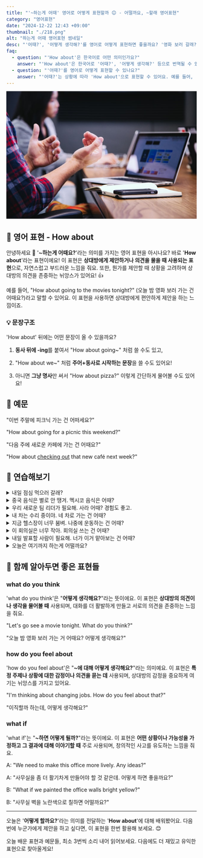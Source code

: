 ```yaml
---
title: "'~하는게 어때' 영어로 어떻게 표현할까 😊 - 어떨까요, ~할래 영어표현"
category: "영어표현"
date: "2024-12-22 12:43 +09:00"
thumbnail: "./218.png"
alt: "하는게 어때 영어표현 썸네일"
desc: "'어때?', '어떻게 생각해?'를 영어로 어떻게 표현하면 좋을까요? '영화 보러 갈래? 어때?'와 같이 친구에게 제안할 때 사용할 수 있는 표현을 배워봅시다. 다양한 예문을 통해서 연습하고 본인의 표현으로 만들어 보세요."
faq:
  - question: "'How about'은 한국어로 어떤 의미인가요?"
    answer: "'How about'은 한국어로 '어때?', '어떻게 생각해?' 등으로 번역될 수 있습니다. 주로 제안을 하거나 의견을 물어볼 때 사용해요."
  - question: "'어때?'를 영어로 어떻게 표현할 수 있나요?"
    answer: "'어때?'는 상황에 따라 'How about'으로 표현할 수 있어요. 예를 들어, '영화 보러 갈래? 어때?'는 'How about going to the movies?'로 말할 수 있어요."
---
```


![눈덮인 산위를 등산중인 사람들](./218-1.jpg)

## 🌟 영어 표현 - How about

안녕하세요 👋 '**~하는게 어때요?**'라는 의미를 가지는 영어 표현을 아시나요? 바로 '**How about**'라는 표현이에요! 이 표현은 **상대방에게 제안하거나 의견을 물을 때 사용되는 표현**으로, 자연스럽고 부드러운 느낌을 줘요. 또한, 뭔가를 제안할 때 상황을 고려하며 상대방의 의견을 존중하는 뉘앙스가 있어요! 👍

예를 들어, "How about going to the movies tonight?" (오늘 밤 영화 보러 가는 건 어때요?)라고 말할 수 있어요. 이 표현을 사용하면 상대방에게 편안하게 제안을 하는 느낌이죠.

<ins class="adsbygoogle"
     style="display:block"
     data-ad-client="ca-pub-1465612013356152"
     data-ad-slot="2106896038"
     data-ad-format="auto"
     data-full-width-responsive="true"></ins>

<script>
     (adsbygoogle = window.adsbygoogle || []).push({});
</script>

### 💡 문장구조

'How about' 뒤에는 어떤 문장이 올 수 있을까요?

1. **동사 뒤에 -ing**를 붙여서 "How about going~" 처럼 쓸 수도 있고,

2. "How about we~" 처럼 **주어+동사로 시작하는 문장**을 쓸 수도 있어요!

3. 아니면 **그냥 명사**만 써서 "How about pizza?" 이렇게 간단하게 물어볼 수도 있어요!

## 📖 예문

"이번 주말에 피크닉 가는 건 어떠세요?"

"How about going for a picnic this weekend?"

"다음 주에 새로운 카페에 가는 건 어때요?"

"How about [checking out](/blog/in-english/104check-out/) that new café next week?"

## 💬 연습해보기

<details>
<summary>내일 점심 먹으러 갈래?</summary>
<span>How about we grab lunch tomorrow?</span>
</details>

<details>
<summary>중국 음식은 별로 안 땡겨. 멕시코 음식은 어때?</summary>
<span>I don't feel like Chinese food. How about Mexican instead?</span>
</details>

<details>
<summary>우리 새로운 팀 리더가 필요해. 사라 어때? 경험도 좋고.</summary>
<span>We need a new team leader. How about Sarah? She's got great experience.</span>
</details>

<details>
<summary>내 차는 수리 중이야. 네 차로 가는 건 어때?</summary>
<span>My car's in the shop. How about taking yours?</span>
</details>

<details>
<summary>지금 헬스장이 너무 붐벼. 나중에 운동하는 건 어때?</summary>
<span>The gym is too crowded right now. How about working out later?</span>
</details>

<details>
<summary>이 회의실은 너무 작아. 회의실 쓰는 건 어때?</summary>
<span>This meeting room is too small. How about using the conference room?</span>
</details>

<details>
<summary>내일 발표할 사람이 필요해. 너가 이거 맡아보는 건 어때?</summary>
<span>We need someone to present tomorrow. How about you take the lead on this one?</span>
</details>

<details>
<summary>오늘은 여기까지 하는게 어떨까요?</summary>
<span>How about we <a href="/blog/vocab-1/037.call-it-a-day/">call it a day</a>?</span>
</details>

## 🤝 함께 알아두면 좋은 표현들

### what do you think

'what do you think'은 "**어떻게 생각해요?**"라는 뜻이에요. 이 표현은 **상대방의 의견이나 생각을 물어볼 때** 사용되며, 대화를 더 활발하게 만들고 서로의 의견을 존중하는 느낌을 줘요.

"Let's go see a movie tonight. What do you think?"

"오늘 밤 영화 보러 가는 거 어때요? 어떻게 생각해요?"

### how do you feel about

'how do you feel about'은 "**~에 대해 어떻게 생각해요?**"라는 의미예요. 이 표현은 **특정 주제나 상황에 대한 감정이나 의견을 묻는 데** 사용되며, 상대방의 감정을 중요하게 여기는 뉘앙스를 가지고 있어요.

"I'm thinking about changing jobs. How do you feel about that?"

"이직할까 하는데, 어떻게 생각해요?"

### what if

'what if'는 "**~하면 어떻게 될까?**"라는 뜻이에요. 이 표현은 **어떤 상황이나 가능성을 가정하고 그 결과에 대해 이야기할 때** 주로 사용되며, 창의적인 사고를 유도하는 느낌을 줘요.

A: "We need to make this office more lively. Any ideas?"

A: "사무실을 좀 더 활기차게 만들어야 할 것 같은데. 어떻게 하면 좋을까요?"

B: "What if we painted the office walls bright yellow?"

B: "사무실 벽을 노란색으로 칠하면 어떨까요?"

---

오늘은 '**어떻게 할까요?**'라는 의미를 전달하는 '**How about**'에 대해 배워봤어요. 다음번에 누군가에게 제안을 하고 싶다면, 이 표현을 한번 활용해 보세요. 😊

오늘 배운 표현과 예문들, 최소 3번씩 소리 내어 읽어보세요. 다음에도 더 재밌고 유익한 표현으로 찾아올게요!
